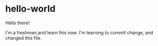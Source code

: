 # hello-world

Hello there!

I'm a freshman,and learn this now.
I'm learning to commit change, and changed this file.
